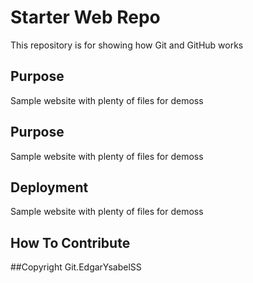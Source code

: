 # Starter Web Repo

This repository is for showing how Git and GitHub works

## Purpose

Sample website with plenty of files for demoss

## Purpose
Sample website with plenty of files for demoss


## Deployment
Sample website with plenty of files for demoss

## How To Contribute

##Copyright
Git.EdgarYsabelSS